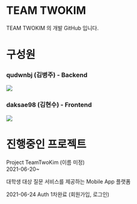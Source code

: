# TEAM TWOKIM

TEAM TWOKIM 의 개발 GitHub 입니다.

# 구성원

### qudwnbj (김병주) - Backend

<a href="https://github.com/qudwnbj">
<img src="https://img.shields.io/badge/-qudwnbj-181717?style=flat-square&logo=Github"/>
</a>

### daksae98 (김현수) - Frontend
<a href="https://github.com/daksae98">
<img src="https://img.shields.io/badge/-daksae98-181717?style=flat-square&logo=Github"/>
</a>

# 진행중인 프로젝트

Project TeamTwoKim (이름 미정) <br/>
2021-06-20~

대학생 대상 질문 서비스를 제공하는 
Mobile App 플랫폼

2021-06-24
Auth 1차완료 (회원가입, 로그인)
